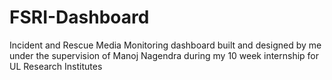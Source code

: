 # FSRI-Dashboard
Incident and Rescue Media Monitoring dashboard built and designed by me under the supervision of Manoj Nagendra during my 10 week internship for UL Research Institutes
